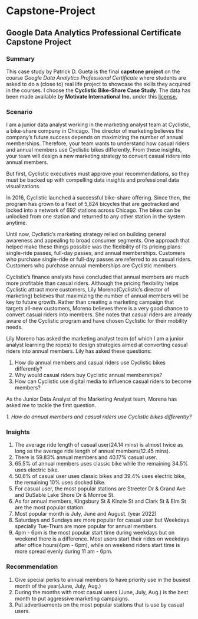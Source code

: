 # Capstone-Project
## Google Data Analytics Professional Certificate Capstone Project



### Summary
This case study by Patrick D. Gueta is the final __capstone project__ on the course _Google Data Analytics Professional Certificate_ where students are asked to do a (close to) real life project to showcase the skills they acquired in the courses. I choose the __Cyclistic Bike-Share Case Study__. The data has been made available by __Motivate International Inc.__ under this [license.](https://ride.divvybikes.com/data-license-agreement)


### Scenario

I am a junior data analyst working in the marketing analyst team at Cyclistic, a bike-share company in Chicago. The director
of marketing believes the company’s future success depends on maximizing the number of annual memberships. Therefore,
your team wants to understand how casual riders and annual members use Cyclistic bikes differently. From these insights,
your team will design a new marketing strategy to convert casual riders into annual members. 

But first, Cyclistic executives
must approve your recommendations, so they must be backed up with compelling data insights and professional data
visualizations.


In 2016, Cyclistic launched a successful bike-share offering. Since then, the program has grown to a fleet of 5,824 bicycles that
are geotracked and locked into a network of 692 stations across Chicago. The bikes can be unlocked from one station and
returned to any other station in the system anytime.  

Until now, Cyclistic’s marketing strategy relied on building general awareness and appealing to broad consumer segments.
One approach that helped make these things possible was the flexibility of its pricing plans: single-ride passes, full-day passes,
and annual memberships. Customers who purchase single-ride or full-day passes are referred to as casual riders. Customers
who purchase annual memberships are Cyclistic members.  

Cyclistic’s finance analysts have concluded that annual members are much more profitable than casual riders. Although the
pricing flexibility helps Cyclistic attract more customers, Lily Moreno(Cyclistic’s director of marketing) believes that maximizing the number of annual members will
be key to future growth. Rather than creating a marketing campaign that targets all-new customers, Moreno believes there is a
very good chance to convert casual riders into members. She notes that casual riders are already aware of the Cyclistic
program and have chosen Cyclistic for their mobility needs.  

Lily Moreno has asked the marketing analyst team (of which I am a junior analyst learning the ropes) to design strategies aimed at converting casual riders into annual members. Lily has asked these questions:

1. How do annual members and casual riders use Cyclistic bikes differently?
2. Why would casual riders buy Cyclistic annual memberships?
3. How can Cyclistic use digital media to influence casual riders to become members?

As the Junior Data Analyst of the Marketing Analyst team, Morena has asked me to tackle the first question.

_1. How do annual members and casual riders use Cyclistic bikes differently?_   



### Insights

1. The average ride length of casual user(24.14 mins) is almost twice as long as the average ride length of annual members(12.45 mins).
2. There is 59.83% annual members and 40.17% casual user.
3. 65.5% of annual members uses classic bike while the remaining 34.5% uses electric bike. 
4. 50.6% of casual user uses classic bikes and 39.4% uses electric bike, the remaining 10% uses docked bike.
5. For casual user, the most popular stations are Streeter Dr & Grand Ave and DuSable Lake Shore Dr & Monroe St.
6. As for annual members, Kingsbury St & Kinzie St and Clark St & Elm St are the most popular station.
7. Most popular month is July, June and August. (year 2022)
8. Saturdays and Sundays are more popular for casual user but Weekdays specially Tue-Thurs are more popular for annual members.
9. 4pm - 6pm is the most popular start time during weekdays but on weekend there is a difference. Most users start their rides on weekdays after office hours(4pm - 6pm), while on weekend riders start time is more spread evenly during 11 am - 6pm.


### Recommendation

1. Give special perks to annual members to have priority use in the busiest month of the year(June, July, Aug.)
2. During the months with most casual users (June, July, Aug.) is the best month to put aggressive marketing campaigns.
3. Put advertisements on the most popular stations that is use by casual users.


